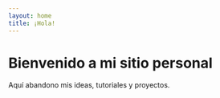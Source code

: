 ```yaml
---
layout: home
title: ¡Hola!
---
```


# Bienvenido a mi sitio personal

Aquí abandono mis ideas, tutoriales y proyectos.

